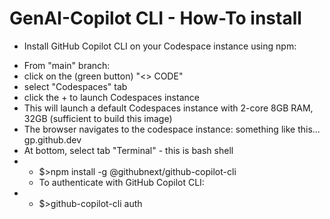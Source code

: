 # GenAI-Copilot CLI - How-To install
  * Install GitHub Copilot CLI on your Codespace instance using npm:
  
  - From "main" branch:
   - click on the (green button) "<> CODE"
   - select "Codespaces" tab
   - click the + to launch Codespaces instance
   - This will launch a default Codespaces instance with 2-core 8GB RAM, 32GB (sufficient to build this image)
   - The browser navigates to the codespace instance: something like this... <some random name>gp.github.dev
   - At bottom, select tab "Terminal" - this is bash shell
   - * $>npm install -g @githubnext/github-copilot-cli
     * To authenticate with GitHub Copilot CLI:
   - * $>github-copilot-cli auth
